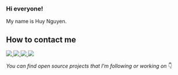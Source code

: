 ### Hi everyone!

My name is Huy Nguyen.

##  How to contact me

<p>
  
<a href="https://twitter.com/huynguyenvu1996">
  <img src="https://img.shields.io/badge/Twitter%20@huynguyenvu1996-blue?logo=twitter&style=social">
</a>
  
<a href="https://www.facebook.com/huynguyenvu1996/">
  <img src="https://img.shields.io/badge/Facebook%20@huynguyenvu1996-blue?logo=facebook&style=social">
</a>
  
<a href="https://www.linkedin.com/in/huynguyenvu1996/">
  <img src="https://img.shields.io/badge/LinkedIn%20@huynguyenvu1996-blue?logo=linkedin&style=social">
</a>
  
<a href="mailto:huynguyenvu1996@gmail.com">
  <img src="https://img.shields.io/badge/Gmail%20@huynguyenvu1996-blue?logo=gmail&style=social">
</a>

</p>

_You can find open source projects that I'm following or working on_ 👇
